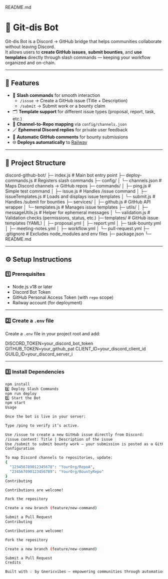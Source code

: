 README.md
# 🤖 Git-dis Bot

Git-dis Bot is a Discord → GitHub bridge that helps communities collaborate without leaving Discord.  
It allows users to **create GitHub issues**, **submit bounties**, and **use templates** directly through slash commands — keeping your workflow organized and on-chain.

---

## 🚀 Features

- 🧩 **Slash commands** for smooth interaction  
  - `/issue` → Create a GitHub issue (Title + Description)
  - `/submit` → Submit work or a bounty claim
- 🗂️ **Template support** for different issue types (proposal, report, task, etc.)
- 🔄 **Channel-to-Repo mapping** via `config/channels.json`
- 🪄 **Ephemeral Discord replies** for private user feedback
- 💬 **Automatic GitHub comments** for bounty submissions
- 🌐 **Deploys automatically** to [Railway](https://railway.app)

---

## 🧠 Project Structure

discord-github-bot/
├─ index.js # Main bot entry point
├─ deploy-commands.js # Registers slash commands
├─ config/
│ └─ channels.json # Maps Discord channels → GitHub repos
├─ commands/
│ ├─ ping.js # Simple test command
│ ├─ issue.js # Handles /issue command
│ ├─ issueTemplates.js # Loads and displays issue templates
│ └─ submit.js # Handles /submit for bounties
├─ services/
│ ├─ github.js # GitHub API wrapper
│ └─ templates.js # Manages issue templates
├─ utils/
│ ├─ messageUtils.js # Helper for ephemeral messages
│ └─ validation.js # Validation checks (permissions, status, etc.)
├─ templates/ # GitHub issue templates (YAML)
│ ├─ proposal.yml
│ ├─ report.yml
│ ├─ task-bounty.yml
│ ├─ meeting-notes.yml
│ ├─ workflow.yml
│ └─ pull-request.yml
├─ .gitignore # Excludes node_modules and env files
├─ package.json
└─ README.md

---

## ⚙️ Setup Instructions

### 1️⃣ Prerequisites
- Node.js v18 or later
- Discord Bot Token
- GitHub Personal Access Token (with `repo` scope)
- Railway account (for deployment)

---

### 2️⃣ Create a `.env` file

Create a `.env` file in your project root and add:

DISCORD_TOKEN=your_discord_bot_token
GITHUB_TOKEN=your_github_pat
CLIENT_ID=your_discord_client_id
GUILD_ID=your_discord_server_i

---

### 3️⃣ Install Dependencies

```bash
npm install
4️⃣ Deploy Slash Commands
npm run deploy
5️⃣ Start the Bot
npm start
Usage

Once the bot is live in your server:

Type /ping to verify it’s active.

Use /issue to create a new GitHub issue directly from Discord:
/issue content: Title | Description of the issue
Use /submit to submit bounty work — your submission is posted as a GitHub comment.
Configuration

To map Discord channels to repositories, update:
{
  "123456789012345678": "YourOrg/RepoA",
  "234567890123456789": "YourOrg/BountyRepo"
}
Contributing

Contributions are welcome!

Fork the repository

Create a new branch (feature/new-command)

Submit a Pull Request
Contributing

Contributions are welcome!

Fork the repository

Create a new branch (feature/new-command)

Submit a Pull Request
Credits

Built with 💡 by Gnericvibes — empowering communities through automation and collaboration.
